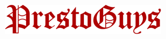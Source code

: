 ![PrestoGuys](prestoguys.png)


<!---
PrestoGuys/PrestoGuys is a ✨ special ✨ repository because its `README.md` (this file) appears on your GitHub profile.
You can click the Preview link to take a look at your changes.
--->
